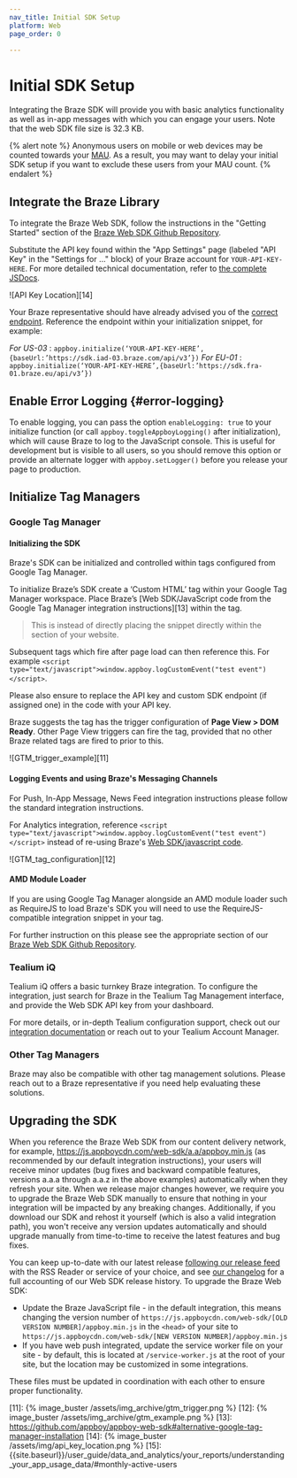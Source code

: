 ```yaml
---
nav_title: Initial SDK Setup
platform: Web
page_order: 0

---
```

# Initial SDK Setup

Integrating the Braze SDK will provide you with basic analytics functionality as well as in-app messages with which you can engage your users. Note that the web SDK file size is 32.3 KB.

{% alert note %}
Anonymous users on mobile or web devices may be counted towards your [MAU]({{site.baseurl}}/user_guide/data_and_analytics/your_reports/understanding_your_app_usage_data/#monthly-active-users). As a result, you may want to delay your initial SDK setup if you want to exclude these users from your MAU count.
{% endalert %}

## Integrate the Braze Library

To integrate the Braze Web SDK, follow the instructions in the "Getting Started" section of the [Braze Web SDK Github Repository][2].

Substitute the API key found within the "App Settings" page (labeled "API Key" in the "Settings for ..." block) of your Braze account for `YOUR-API-KEY-HERE`. For more detailed technical documentation, refer to [the complete JSDocs][9].

![API Key Location][14]

Your Braze representative should have already advised you of the [correct endpoint]({{site.baseurl}}/user_guide/administrative/access_braze/sdk_endpoints). Reference the endpoint within your initialization snippet, for example:

*For US-03* : `appboy.initialize(‘YOUR-API-KEY-HERE’,{baseUrl:’https://sdk.iad-03.braze.com/api/v3’})`
*For EU-01* : `appboy.initialize(‘YOUR-API-KEY-HERE’,{baseUrl:’https://sdk.fra-01.braze.eu/api/v3’})`


## Enable Error Logging {#error-logging}

To enable logging, you can pass the option `enableLogging: true` to your initialize function (or call `appboy.toggleAppboyLogging()` after initialization), which will cause Braze to log to the JavaScript console. This is useful for development but is visible to all users, so you should remove this option or provide an alternate logger with `appboy.setLogger()` before you release your page to production.

## Initialize Tag Managers

### Google Tag Manager

#### Initializing the SDK

Braze's SDK can be initialized and controlled within tags configured from Google Tag Manager.

To initialize Braze’s SDK create a ‘Custom HTML’ tag within your Google Tag Manager workspace.  Place Braze’s [Web SDK/JavaScript code from the Google Tag Manager integration instructions][13] within the tag.

> This is instead of directly placing the snippet directly within the <head> section of your website.

Subsequent tags which fire after page load can then reference this. For example `<script type="text/javascript">window.appboy.logCustomEvent("test event")</script>`.

Please also ensure to replace the API key and custom SDK endpoint (if assigned one) in the code with your API key.

Braze suggests the tag has the trigger configuration of **Page View > DOM Ready**. Other Page View triggers can fire the tag, provided that no other Braze related tags are fired to prior to this.

![GTM_trigger_example][11]

#### Logging Events and using Braze's Messaging Channels

For Push, In-App Message, News Feed integration instructions please follow the standard integration instructions.

For Analytics integration, reference `<script type="text/javascript">window.appboy.logCustomEvent("test event")</script>` instead of re-using Braze's [Web SDK/javascript code][6].

![GTM_tag_configuration][12]

#### AMD Module Loader
If you are using Google Tag Manager alongside an AMD module loader such as RequireJS to load Braze's SDK you will need to use the RequireJS-compatible integration snippet in your <head> tag.

For further instruction on this please see the appropriate section of our [Braze Web SDK Github Repository][2].

### Tealium iQ

Tealium iQ offers a basic turnkey Braze integration. To configure the integration, just search for Braze in the Tealium Tag Management interface, and provide the Web SDK API key from your dashboard.

For more details, or in-depth Tealium configuration support, check out our [integration documentation]({{site.baseurl}}/partners/data_and_infrastructure_agility/customer_data_platform/tealium/#about-tealium) or reach out to your Tealium Account Manager.

### Other Tag Managers

Braze may also be compatible with other tag management solutions. Please reach out to a Braze representative if you need help evaluating these solutions.

## Upgrading the SDK

When you reference the Braze Web SDK from our content delivery network, for example, https://js.appboycdn.com/web-sdk/a.a/appboy.min.js (as recommended by our default integration instructions), your users will receive minor updates (bug fixes and backward compatible features, versions a.a.a through a.a.z in the above examples) automatically when they refresh your site. When we release major changes however, we require you to upgrade the Braze Web SDK manually to ensure that nothing in your integration will be impacted by any breaking changes. Additionally, if you download our SDK and rehost it yourself (which is also a valid integration path), you won't receive any version updates automatically and should upgrade manually from time-to-time to receive the latest features and bug fixes.

You can keep up-to-date with our latest release [following our release feed](https://github.com/Appboy/appboy-web-sdk/tags.atom) with the RSS Reader or service of your choice, and see [our changelog](https://github.com/Appboy/appboy-web-sdk/blob/master/CHANGELOG.md) for a full accounting of our Web SDK release history. To upgrade the Braze Web SDK:

* Update the Braze JavaScript file - in the default integration, this means changing the version number of `https://js.appboycdn.com/web-sdk/[OLD VERSION NUMBER]/appboy.min.js` in the `<head>` of your site to `https://js.appboycdn.com/web-sdk/[NEW VERSION NUMBER]/appboy.min.js`
* If you have web push integrated, update the service worker file on your site - by default, this is located at `/service-worker.js` at the root of your site, but the location may be customized in some integrations.

These files must be updated in coordination with each other to ensure proper functionality.

[1]: {{site.baseurl}}/user_guide/introduction/
[2]: https://github.com/Appboy/appboy-web-sdk#getting-started "Braze Web SDK Github Repository"
[3]: https://www.google.com/analytics/tag-manager/ "Google Tag Manager"
[6]: https://github.com/Appboy/appboy-web-sdk#getting-started "Web SDK Documentation"
[9]: https://js.appboycdn.com/web-sdk/latest/doc/module-appboy.html "JSDocs"
[11]: {% image_buster /assets/img_archive/gtm_trigger.png %}
[12]: {% image_buster /assets/img_archive/gtm_example.png %}
[13]: https://github.com/appboy/appboy-web-sdk#alternative-google-tag-manager-installation
[14]: {% image_buster /assets/img/api_key_location.png %}
[15]: {{site.baseurl}}/user_guide/data_and_analytics/your_reports/understanding_your_app_usage_data/#monthly-active-users